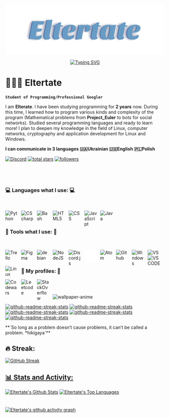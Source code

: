 <p align="center">
  <a href="https://github.com/Eltertate">
    <img src="https://github.com/Eltertate/Eltertate/blob/main/Eltertate.svg" alt="Eltertate" /></a>
</p>
<p align="center">
    <a href="https://github.com/Eltertate">
      <img src="https://readme-typing-svg.demolab.com?font=Titillium+Web+&pause=1000&center=true&width=435&lines=Always+learning+something+new+for+me;My+best+skill+it+a+googling;I+think+I+should+change+this+text;I'm+not+a+magician+I'm+just+learning" alt="Typing SVG" />
  </a>
</p>


# 🧑🏻‍💻 Eltertate

**`Student of Programming/Professional Googler`**

I am **Elterate**. I have been studying programming for **2 years** now. During this time, I learned how to program various kinds and complexity of the program (Mathematical problems from **Project_Euler** to bots for social networks). Studied several programming languages and ready to learn more! I plan to deepen my knowledge in the field of Linux, computer networks, cryptography and application development for Linux and Windows.

**I can communicate in 3 languages 🇺🇦Ukrainian 🇺🇸English 🇵🇱Polish**

  
[![Discord](https://img.shields.io/badge/FoxLin%234105-Discord?logo=Discord&color=9491F7&logoColor=323232&style=for-the-badge)](https://dsc.bio/FoxLin/)
  <a href="https://github.com/Eltertate?tab=repositories&sort=stargazers">
    <img alt="total stars" title="Total stars on GitHub" src="https://custom-icon-badges.demolab.com/github/stars/Eltertate?color=55960c&style=for-the-badge&labelColor=488207&logo=star"/></a>
   <a href="https://github.com/Eltertate?tab=followers">
    <img alt="followers" title="Follow me on Github" src="https://custom-icon-badges.demolab.com/github/followers/Eltertate?color=236ad3&labelColor=1155ba&style=for-the-badge&logo=person-add&label=Follow&logoColor=white"/></a>
#
<br />

### 💻 Languages what I use: 💻 ###
<br />
<p>
<img align="left" alt="Python" width="40px" style="padding-right:10px;" img src="https://cdn.jsdelivr.net/gh/devicons/devicon/icons/python/python-original.svg" />
<img align="left" alt="CScharp" width="40px" style="padding-right:10px;" img src="https://cdn.jsdelivr.net/gh/devicons/devicon/icons/csharp/csharp-line.svg" />
<img align="left" alt="Bash" width="40px" style="padding-right:10px;" img src="https://upload.wikimedia.org/wikipedia/commons/4/4b/Bash_Logo_Colored.svg" />
<img align="left" alt="HTML5" width="40px" style="padding-right:10px;" img src="https://cdn.jsdelivr.net/gh/devicons/devicon/icons/html5/html5-original.svg" />
<img align="left" alt="CSS" width="40px" style="padding-right:10px;" img src="https://cdn.jsdelivr.net/gh/devicons/devicon/icons/css3/css3-original.svg" />
<img align="left" alt="JavaScript" width="40px" style="padding-right:10px;" img src="https://cdn.jsdelivr.net/gh/devicons/devicon/icons/javascript/javascript-original.svg" />
<img align="left" alt="Java" width="40px" style="padding-right:10px;" img src="https://cdn.jsdelivr.net/gh/devicons/devicon/icons/java/java-original.svg" />
</p>
<br />
<br />

### 🧰 Tools what I use: 🧰 ###

<br />
<p>
 <img align="left" alt="Trello" width="40px" style="padding-right:10px;" img src="https://cdn.jsdelivr.net/gh/devicons/devicon/icons/trello/trello-plain.svg" />
<img align="left" alt="Figma" width="40px" style="padding-right:10px;" img src="https://cdn.jsdelivr.net/gh/devicons/devicon/icons/figma/figma-original.svg" />
<img align="left" alt="debian" width="40px" style="padding-right:10px;" img src="https://cdn.jsdelivr.net/gh/devicons/devicon/icons/debian/debian-original.svg" />
<img align="left" alt="NodeJS" width="40px" style="padding-right:10px;" img src="https://cdn.jsdelivr.net/gh/devicons/devicon/icons/nodejs/nodejs-plain.svg" />
<img align="left" alt="Discord.js" width="40px" style="padding-right:10px;" img src="https://camo.githubusercontent.com/36dddbf2f91241b3bf4b31af97c6fde92f911ba621c5dae84cd3f6cdff6f4d0c/68747470733a2f2f6b6f79612e67672f6173736574732f696d672f646973636f72646a732d6c6f676f2e706e67" />
<img align="left" alt="OpemaiAPI" width="40px" style="padding-right:10px;" img src="https://github.com/Eltertate/Eltertate/blob/main/image.png?raw=true" />
<img align="left" alt="Atom" width="40px" style="padding-right:10px;" img src="https://seeklogo.com/images/A/atom-logo-19BD90FF87-seeklogo.com.png" />
<img align="left" alt="Github" width="40px" style="padding-right:10px;" img src="https://cdn.jsdelivr.net/gh/devicons/devicon/icons/github/github-original.svg" />
<img align="left" alt="Windows" width="40px" style="padding-right:10px;" img src="https://cdn.jsdelivr.net/gh/devicons/devicon/icons/windows8/windows8-original.svg" />
<img align="left" alt="VS" width="40px" style="padding-right:10px;" img src="https://cdn.jsdelivr.net/gh/devicons/devicon/icons/visualstudio/visualstudio-plain.svg" />
<img align="left" alt="VSCODE" width="40px" style="padding-right:10px;" img src="https://cdn.jsdelivr.net/gh/devicons/devicon/icons/vscode/vscode-original.svg" />
<img align="left" alt="Linux" width="40px" style="padding-right:10px;" img src="https://cdn.jsdelivr.net/gh/devicons/devicon/icons/linux/linux-original.svg" />
</p>

<br />
<br />

### 🪪 My profiles: 🪪 ###
<a href="https://www.codewars.com/users/Eltertate_F">
  <img align="left" alt="Codewars" width="40px" style="padding-right:10px;" img src="https://camo.githubusercontent.com/5334ac63cec7844521712c1f88727711dc1dc6a8b2a6ea85612408869f8dfef9/687474703a2f2f7777772e736f66746c61622e6e7475612e67722f7e6e69636b69652f696d616765732f6c6f676f2f636f6465776172732e706e67" />
</a>

<a href="https://leetcode.com/Eltertate/">
  <img align="left" alt="Leetcode" width="40px" style="padding-right:10px;" img src="https://user-images.githubusercontent.com/36547915/97088991-45da5d00-1652-11eb-900f-80d106540f4f.png" />
</a>

<a href="https://stackoverflow.com/users/21020481/noname">
  <img align="left" alt="StackOverflow" width="40px" style="padding-right:10px;" img src="https://www.vectorlogo.zone/logos/stackoverflow/stackoverflow-tile.svg" />
</a>
<br />

##

![wallpaper-anime](https://user-images.githubusercontent.com/116920374/211173283-0468186e-2d9a-4ff5-96d2-e60a2f40ddc0.gif)

 <p align="left">
     <a href="https://github.com/Eltertate/github-readme-streak-stats"><img width="260" src="https://denvercoder1-github-readme-stats.vercel.app/api/pin/?username=Eltertate&repo=Eltertate&theme=github_dark&icon_color=F8D866&show_icons=true" alt="github-readme-streak-stats"></a>
     <a href="https://github.com/Eltertate/github-readme-streak-stats"><img width="260" src="https://denvercoder1-github-readme-stats.vercel.app/api/pin/?username=Eltertate&repo=Discord-bot&theme=github_dark&icon_color=F8D866&show_icons=true" alt="github-readme-streak-stats"></a>
     <a href="https://github.com/Eltertate/github-readme-streak-stats"><img width="260" src="https://denvercoder1-github-readme-stats.vercel.app/api/pin/?username=Eltertate&repo=Study-JavaScript&theme=github_dark&icon_color=F8D866&show_icons=true" alt="github-readme-streak-stats"></a>
     <a href="https://github.com/Eltertate/github-readme-streak-stats"><img width="260" src="https://denvercoder1-github-readme-stats.vercel.app/api/pin/?username=Eltertate&repo=Grzybica_Linux&theme=github_dark&icon_color=F8D866&show_icons=true" alt="github-readme-streak-stats"></a>
     <a href="https://github.com/Eltertate/github-readme-streak-stats"><img width="260" src="https://denvercoder1-github-readme-stats.vercel.app/api/pin/?username=Eltertate&repo=Project_Euler&theme=github_dark&icon_color=F8D866&show_icons=true" alt="github-readme-streak-stats"></a>
</p>
**`So long as a problem doesn’t cause problems, it can’t be called a problem. *hikigaya`**
<br />

<h2>🔥 Streak: </h2>

[![GitHub Streak](https://streak-stats.demolab.com?user=Eltertate&theme=github-dark-blue)](https://git.io/streak-stats) <a href="https://github.com/Eltertate/github-readme-stats">

<h2>📊 Stats and Activity:</h2>
  
<a href="https://github.com/Eltertate/github-readme-stats"><img alt="Eltertate's Github Stats" src="https://denvercoder1-github-readme-stats.vercel.app/api/?username=Eltertate&show_icons=true&include_all_commits=true&count_private=true&theme=github_dark" width="450px" height="192px"/></a>
  <a href="https://github.com/Eltertate/github-readme-stats"><img alt="Eltertate's Top Languages" src="https://denvercoder1-github-readme-stats.vercel.app/api/top-langs/?username=Eltertate&langs_count=8&layout=compact&theme=github_dark" width="375px" height="192px"/></a>
  
#
 
[![Eltertate's github activity graph](https://github-readme-activity-graph.cyclic.app/graph?username=Eltertate&theme=react-dark)](https://github.com/Eltertate/github-readme-activity-graph)
 
 
 
 
 
 
 
 
 
 
